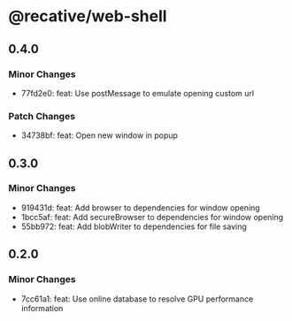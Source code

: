 # @recative/web-shell

## 0.4.0

### Minor Changes

- 77fd2e0: feat: Use postMessage to emulate opening custom url

### Patch Changes

- 34738bf: feat: Open new window in popup

## 0.3.0

### Minor Changes

- 919431d: feat: Add browser to dependencies for window opening
- 1bcc5af: feat: Add secureBrowser to dependencies for window opening
- 55bb972: feat: Add blobWriter to dependencies for file saving

## 0.2.0

### Minor Changes

- 7cc61a1: feat: Use online database to resolve GPU performance information
